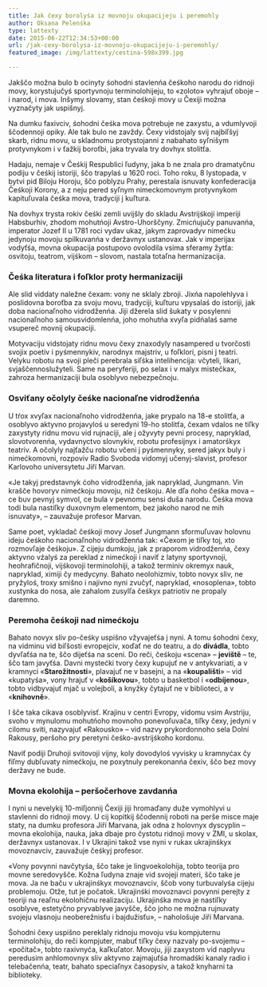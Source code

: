 ```yaml
---
title: Jak čexy borolyśa iz movnoju okupacijeju i peremohly
author: Oksana Pelenśka
type: lattexty
date: 2015-06-22T12:34:53+00:00
url: /jak-cexy-borolysa-iz-movnoju-okupacijeju-i-peremohly/
featured_image: /img/lattexty/cestina-598x399.jpg

---
```

Jakščo možna bulo b ocinyty śohodni stavlenńa čeśkoho narodu do ridnoji movy, korystujučyś sportyvnoju terminolohijeju, to «zoloto» vyhrajuť oboje &#8211; i narod, i mova. Inšymy slovamy, stan čeśkoji movy u Čexiji možna vyznačyty jak uspišnyj.<!--more-->

Na dumku faxivciv, śohodni čeśka mova potrebuje ne zaxystu, a vdumlyvoji ščodennoji opiky. Ale tak bulo ne zavždy. Čexy vidstojaly svij najbiľšyj skarb, ridnu movu, u skladnomu protystojanni z nabahato syľnišym protyvnykom i v ťažkij boroťbi, jaka tryvala try dovhyx stolitťa.

Hadaju, nemaje v Čeśkij Respublici ľudyny, jaka b ne znala pro dramatyčnu podiju v čeśkij istoriji, ščo trapylaś u 1620 roci. Toho roku, 8 lystopada, v bytvi pid Biloju Horoju, ščo poblyzu Prahy, perestala isnuvaty konfederacija Čeśkoji Korony, a z neju pered syľnym nimeckomovnym protyvnykom kapituľuvala čeśka mova, tradyciji j kuľtura.

Na dovhyx trysta rokiv čeśki zemli uvijšly do skladu Avstrijśkoji imperiji Habsburhiv, zhodom mohutńoji Avstro-Uhorščyny. Zmicńujučy panuvanńa, imperator Jozef II u 1781 roci vydav ukaz, jakym zaprovadyv nimećku jedynoju movoju spilkuvanńa v deržavnyx ustanovax. Jak v imperijax vodyťśa, movna okupacija postupovo ovolodila vsima sferamy žytťa: osvitoju, teatrom, vijśkom &#8211; slovom, nastala totaľna hermanizacija.

### Čeśka literatura i foľklor proty hermanizaciji

Ale slid viddaty naležne čexam: vony ne sklaly zbroji. Jixńa napolehlyva i poslidovna boroťba za svoju movu, tradyciji, kuľturu vpysalaś do istoriji, jak doba nacionaľnoho vidrodženńa. Jiji džerela slid šukaty v posylenni nacionaľnoho samousvidomlenńa, joho mohutńa xvyľa pidńalaś same vsupereč movnij okupaciji.

Motyvaciju vidstojaty ridnu movu čexy znaxodyly nasampered u tvorčosti svojix poetiv i pyśmennykiv, narodnyx majstriv, u foľklori, pisni j teatri. Velyku robotu na svoji pleči perebrala siľśka intelihencija: včyteli, likari, svjaščennoslužyteli. Same na peryferiji, po selax i v malyx mistečkax, zahroza hermanizaciji bula osoblyvo nebezpečnoju.

### Osviťany očolyly čeśke nacionaľne vidrodženńa

U tŕox xvyľax nacionaľnoho vidrodženńa, jake prypalo na 18-e stolitťa, a osoblyvo aktyvno projavyloś u seredyni 19-ho stolitťa, čexam vdalos ne tiľky zaxystyty ridnu movu vid rujnaciji, ale j ožyvyty pevni procesy, napryklad, slovotvorenńa, vydavnyctvo slovnykiv, robotu profesijnyx i amatorśkyx teatriv. A očolyly najťažču robotu včeni j pyśmennyky, sered jakyx buly i nimećkomovni, rozpoviv Radio Svoboda vidomyj učenyj-slavist, profesor Karlovoho universytetu Jiří Marvan.

«Je takyj predstavnyk ćoho vidrodženńa, jak napryklad, Jungmann. Vin krašče hovoryv nimećkoju movoju, niž čeśkoju. Ale dľa ńoho čeśka mova &#8211; ce buv pevnyj symvol, ce bula v pevnomu sensi duša narodu. Čeśka mova todi bula nastiľky duxovnym elementom, bez jakoho narod ne mih isnuvaty», &#8211; zauvažuje profesor Marvan.

Same poet, vykladač čeśkoji movy Josef Jungmann sformuľuvav holovnu ideju čeśkoho nacionaľnoho vidrodženńa tak: «Čexom je tiľky toj, xto rozmovľaje čeśkoju». Z cijeju dumkoju, jak z praporom vidrodženńa, čexy aktyvno vźalyś za pereklad z nimećkoji i naviť z latyny sportyvnoji, heohrafičnoji, vijśkovoji terminolohiji, a takož terminiv okremyx nauk, napryklad, ximiji čy medycyny. Bahato neolohizmiv, tobto novyx sliv, ne pryžyloś, troxy smišno i najivno nyni zvučyť, napryklad, «nosoplena», tobto xustynka do nosa, ale zahalom zusylľa čeśkyx patriotiv ne propaly daremno.

### Peremoha čeśkoji nad nimećkoju

Bahato novyx sliv po-čeśky uspišno vžyvajeťśa j nyni. A tomu śohodni čexy, na vidminu vid biľšosti evropejciv, xoďať ne do teatru, a do **divádla**, tobto dyvľaťśa na te, ščo dijeťśa na sceni. Do reči, čeśkoju «scena» &#8211; **jeviště** &#8211; te, ščo tam javyťśa. Davni mystećki tvory čexy kupujuť ne v antykvariati, a v kramnyci «**Starožitnostі**», plavajuť ne v basejni, a na «**koupališti**» &#8211; vid «kupatyśa», vony hrajuť v «**košíkovou**», tobto u basketbol i «**odbíjenou**», tobto vidbyvajuť mjač u volejboli, a knyžky čytajuť ne v biblioteci, a v «**knihovně**».

I šče taka cikava osoblyvisť. Krajinu v centri Evropy, vidomu vsim Avstriju, svoho v mynulomu mohutńoho movnoho ponevoľuvača, tiľky čexy, jedyni v cilomu sviti, nazyvajuť «Rakousko» &#8211; vid nazvy prykordonnoho sela Dolní Rakousy, peršoho pry peretyni čeśko-avstrijśkoho kordonu.

Naviť podiji Druhoji svitovoji vijny, koly dovodyloś vyvisky u kramnyćax čy fiľmy dubľuvaty nimećkoju, ne poxytnuly perekonanńa čexiv, ščo bez movy deržavy ne bude.

### Movna ekolohija &#8211; peršočerhove zavdanńa

I nyni u nevelykij 10-miľjonnij Čexiji jiji hromaďany duže vymohlyvi u stavlenni do ridnoji movy. U cij kopitkij ščodennij roboti na perše misce maje staty, na dumku profesora Jiří Marvana, jak odna z holovnyx dyscyplin &#8211; movna ekolohija, nauka, jaka dbaje pro čystotu ridnoji movy v ZMI, u skolax, deržavnyx ustanovax. I v Ukrajini takož vse nyni v rukax ukrajinśkyx movoznavciv, zauvažuje čeśkyj profesor.

«Vony povynni navčytyśa, ščo take je lingvoekolohija, tobto teorija pro movne seredovyšče. Kožna ľudyna znaje vid svojeji materi, ščo take je mova. Ja ne baču v ukrajinśkyx movoznavciv, ščob vony turbuvalyśa cijeju problemoju. Otže, tut je počatok. Ukrajinśki movoznavci povynni perejty z teoriji na reaľnu ekolohičnu realizaciju. Ukrajinśka mova je nastiľky osoblyve, estetyčno pryvablyve javyšče, ščo joho ne možna rujnuvaty svojeju vlasnoju neoberežnisťu i bajdužisťu», &#8211; nahološuje Jiří Marvana.

Śohodni čexy uspišno pereklaly ridnoju movoju vśu kompjuternu terminolohiju, do reči kompjuter, mabuť tiľky čexy nazvaly po-svojemu &#8211; «počítač», tobto raxivnyća, kaľkuľator. Movoju, jiji zaxystom vid naplyvu peredusim anhlomovnyx sliv aktyvno zajmajuťśa hromadśki kanaly radio i telebačenńa, teatr, bahato speciaľnyx časopysiv, a takož knyharni ta biblioteky.